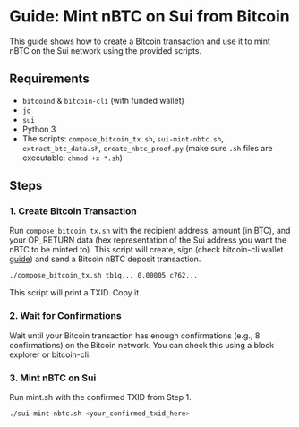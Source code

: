 # Guide: Mint nBTC on Sui from Bitcoin

This guide shows how to create a Bitcoin transaction and use it to mint nBTC on the Sui network using the provided scripts.

## Requirements

- `bitcoind` & `bitcoin-cli` (with funded wallet)
- `jq`
- `sui`
- Python 3
- The scripts: `compose_bitcoin_tx.sh`, `sui-mint-nbtc.sh`, `extract_btc_data.sh`, `create_nbtc_proof.py` (make sure `.sh` files are executable: `chmod +x *.sh`)

## Steps

### 1. Create Bitcoin Transaction

Run `compose_bitcoin_tx.sh` with the recipient address, amount (in BTC), and your OP_RETURN data (hex representation of the Sui address you want the nBTC to be minted to).
This script will create, sign (check bitcoin-cli wallet [guide](https://github.com/BlockchainCommons/Learning-Bitcoin-from-the-Command-Line/blob/master/03_3_Setting_Up_Your_Wallet.md)) and send a Bitcoin nBTC deposit transaction.

```bash
./compose_bitcoin_tx.sh tb1q... 0.00005 c762...
```

This script will print a TXID. Copy it.

### 2. Wait for Confirmations

Wait until your Bitcoin transaction has enough confirmations (e.g., 8 confirmations) on the Bitcoin network. You can check this using a block explorer or bitcoin-cli.

### 3. Mint nBTC on Sui

Run mint.sh with the confirmed TXID from Step 1.

```bash
./sui-mint-nbtc.sh <your_confirmed_txid_here>
```
